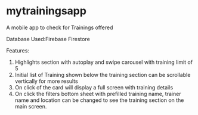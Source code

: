 # mytrainingsapp

A mobile app to check for Trainings offered

Database Used:Firebase Firestore

Features:
1. Highlights section with autoplay and swipe carousel with
training limit of 5
2. Initial list of Training shown below the training section can be
scrollable vertically for more results
3. On click of the card  will display a full
screen with training details
4. On click the filters bottom sheet with prefilled training name,
trainer name and location can be changed to see
the training section on the main screen.
